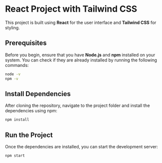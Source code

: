 # React Project with Tailwind CSS

This project is built using **React** for the user interface and **Tailwind CSS** for styling.

## Prerequisites

Before you begin, ensure that you have **Node.js** and **npm** installed on your system. You can check if they are already installed by running the following commands:

```bash
node -v
npm -v
```


## Install Dependencies

After cloning the repository, navigate to the project folder and install the dependencies using npm:

```bash
npm install
```

## Run the Project

Once the dependencies are installed, you can start the development server:

```bash
npm start
```